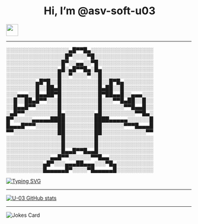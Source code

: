<h1 align="center"> Hi, I’m @asv-soft-u03 </h1>
<img src="https://github.com/blackcater/blackcater/raw/main/images/Hi.gif" height="32"/>
<hr align="center" width="500" size="2" color="#ff0000"/>



░░░░░░░░░░░░░░░░░▄█▀▀█▄░░░░░░░░░░░░░░░░░
░░░░░░░░░░░░░░░░█▀░░░░▀█░░░░░░░░░░░░░░░░
░░░░░░░░░░░░░░░█▀░░▄▄░░▀█░░░░░░░░░░░░░░░
░░░░░░░░░░░░░░▄█░▄█▀▀█▄░█▄░░░░░░░░░░░░░░
░░░░░░░░░░░░░░█░░▀░░░░▀░░█░░░░░░░░░░░░░░
░░░░░░░░▄█▀█░░█░░░░░░░░░░█░░█▀█▄░░░░░░░░
░░░░░░░░█░░██▄█░░░░░░░░░░█▄██░░█░░░░░░░░
░░░▄▄▄░░█▄▄██▀█░░░░░░░░░░█▀██▄▄█░░▄▄▄░░░
░░█░░██▄█▀▀░░░█░░░░░░░░░░█░░░▀▀█▄██░░█░░
░░█▄▄█▀▀░░░░░░█░░░░░░░░░░█░░░░░░▀▀█▄▄█░░
░▄█▀▀░░░░░░░░░█▄░░░░░░░░▄█░░░░░░░░░▀▀█▄░
█▀░░░░░▄▄▄▄▄████░░░░░░░░████▄▄▄▄▄░░░░░░█
█▄▄▄█▀▀▀░░░░░░██░░░░░░░░██░░░░░░▀▀▀█▄▄▄█
▀▀░░░░░░░░░░░░██░░░░░░░░██░░░░░░░░░░░░▀▀
░░░░░░░░░░░░░░░█░░░░░░░░█░░░░░░░░░░░░░░░
░░░░░░░░░░░░░░░█░░░░░░░░█░░░░░░░░░░░░░░░
░░░░░░░░░░░░░░░█▄▄█▀▀█▄▄█░░░░░░░░░░░░░░░
░░░░░░░░░░░░▄▄█▀▀░░░░░░▀▀█▄▄░░░░░░░░░░░░
░░░░░░░░░░▄█▀░░░▄▄▄██▄▄▄░░░▀█▄░░░░░░░░░░
░░░░░░░░░░█▄▄▄▄▄█▀░░░░▀█▄▄▄▄▄█░░░░░░░░░░


[![Typing SVG](https://readme-typing-svg.herokuapp.com?color=%2336BCF7&lines=Asv+Drones+Developer)](https://git.io/typing-svg)
<hr align="center" width="500" size="2" color="#ff0000"/>


[![U-03 GitHub stats](https://github-readme-stats.vercel.app/api?username=asv-soft-u03)](https://github.com/anuraghazra/github-readme-stats)
<hr align="center" width="500" size="2" color="#ff0000"/>


![Jokes Card](https://readme-jokes.vercel.app/api)

<!---
asv-soft-u03/asv-soft-u03 is a ✨ special ✨ repository because its `README.md` (this file) appears on your GitHub profile.
You can click the Preview link to take a look at your changes.
--->

